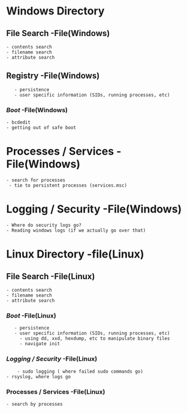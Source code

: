 # Windows Directory
	
 ## File Search -File(Windows)
	- contents search
	- filename search
	- attribute search

## Registry -File(Windows)
	   - persistence
	   - user specific information (SIDs, running processes, etc)
### *Boot* -File(Windows)
    - bcdedit
    - getting out of safe boot	
 # Processes / Services -File(Windows)
    - search for processes
     - tie to persistent processes (services.msc)	
# Logging / Security -File(Windows)
    - Where do security logs go?
    - Reading windows logs (if we actually go over that)
# Linux Directory -file(Linux)
## File Search -File(Linux)
    - contents search
    - filename search
    - attribute search   
### *Boot* -File(Linux)
	   - persistence
	   - user specific information (SIDs, running processes, etc)
		 - using dd, xxd, hexdump, etc to manipulate binary files
		 - navigate init
### *Logging / Security* -File(Linux)
		- sudo logging ( where failed sudo commands go)
    - rsyslog, where logs go
### Processes / Services -File(Linux)
    - search by processes
